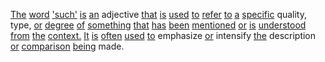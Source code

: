 [The](./the.md) [word](./word.md) ['such'](./such.md) [is](./is.md) [an](./an.md) adjective [that](./that.md) [is](./is.md) [used](./used.md) [to](./to.md) [refer](./refer.md) [to](./to.md) [a](./a.md) [specific](./specific.md) quality, type, [or](./or.md) [degree](./degree.md) [of](./of.md) [something](./something.md) [that](./that.md) [has](./has.md) [been](./been.md) [mentioned](./mentioned.md) [or](./or.md) [is](./is.md) [understood](./understood.md) [from](./from.md) [the](./the.md) [context.](./context.md) [It](./it.md) [is](./is.md) [often](./often.md) [used](./used.md) [to](./to.md) emphasize [or](./or.md) intensify [the](./the.md) description [or](./or.md) [comparison](./comparison.md) [being](./being.md) made.